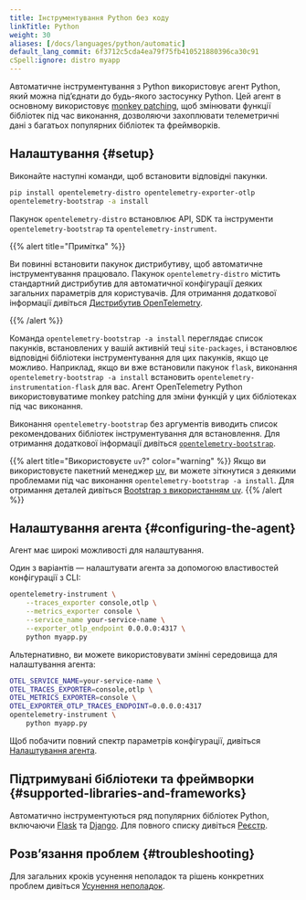 ```yaml
---
title: Інструментування Python без коду
linkTitle: Python
weight: 30
aliases: [/docs/languages/python/automatic]
default_lang_commit: 6f3712c5cda4ea79f75fb410521880396ca30c91
cSpell:ignore: distro myapp
---
```


Автоматичне інструментування з Python використовує агент Python, який можна підʼєднати до будь-якого застосунку Python. Цей агент в основному використовує [monkey patching](https://en.wikipedia.org/wiki/Monkey_patch), щоб змінювати функції бібліотек під час виконання, дозволяючи захоплювати телеметричні дані з багатьох популярних бібліотек та фреймворків.

## Налаштування {#setup}

Виконайте наступні команди, щоб встановити відповідні пакунки.

```sh
pip install opentelemetry-distro opentelemetry-exporter-otlp
opentelemetry-bootstrap -a install
```

Пакунок `opentelemetry-distro` встановлює API, SDK та інструменти `opentelemetry-bootstrap` та `opentelemetry-instrument`.

{{% alert title="Примітка" %}}

Ви повинні встановити пакунок дистрибутиву, щоб автоматичне інструментування працювало. Пакунок `opentelemetry-distro` містить стандартний дистрибутив для автоматичної конфігурації деяких загальних параметрів для користувачів. Для отримання додаткової інформації дивіться [Дистрибутив OpenTelemetry](/docs/languages/python/distro/).

{{% /alert %}}

Команда `opentelemetry-bootstrap -a install` переглядає список пакунків, встановлених у вашій активній теці `site-packages`, і встановлює відповідні бібліотеки інструментування для цих пакунків, якщо це можливо. Наприклад, якщо ви вже встановили пакунок `flask`, виконання `opentelemetry-bootstrap -a install` встановить `opentelemetry-instrumentation-flask` для вас. Агент OpenTelemetry Python використовуватиме monkey patching для зміни функцій у цих бібліотеках під час виконання.

Виконання `opentelemetry-bootstrap` без аргументів виводить список рекомендованих бібліотек інструментування для встановлення. Для отримання додаткової інформації дивіться [`opentelemetry-bootstrap`](https://github.com/open-telemetry/opentelemetry-python-contrib/tree/main/opentelemetry-instrumentation#opentelemetry-bootstrap).

{{% alert title="Використовуєте <code>uv</code>?" color="warning" %}} Якщо ви використовуєте пакетний менеджер [uv](https://docs.astral.sh/uv/), ви можете зіткнутися з деякими проблемами під час виконання `opentelemetry-bootstrap -a install`. Для отримання деталей дивіться [Bootstrap з використанням uv](troubleshooting/#bootstrap-using-uv). {{% /alert %}}

## Налаштування агента {#configuring-the-agent}

Агент має широкі можливості для налаштування.

Один з варіантів — налаштувати агента за допомогою властивостей конфігурації з CLI:

```sh
opentelemetry-instrument \
    --traces_exporter console,otlp \
    --metrics_exporter console \
    --service_name your-service-name \
    --exporter_otlp_endpoint 0.0.0.0:4317 \
    python myapp.py
```

Альтернативно, ви можете використовувати змінні середовища для налаштування агента:

```sh
OTEL_SERVICE_NAME=your-service-name \
OTEL_TRACES_EXPORTER=console,otlp \
OTEL_METRICS_EXPORTER=console \
OTEL_EXPORTER_OTLP_TRACES_ENDPOINT=0.0.0.0:4317
opentelemetry-instrument \
    python myapp.py
```

Щоб побачити повний спектр параметрів конфігурації, дивіться [Налаштування агента](configuration).

## Підтримувані бібліотеки та фреймворки {#supported-libraries-and-frameworks}

Автоматично інструментуються ряд популярних бібліотек Python, включаючи [Flask](https://github.com/open-telemetry/opentelemetry-python-contrib/tree/main/instrumentation/opentelemetry-instrumentation-flask) та [Django](https://github.com/open-telemetry/opentelemetry-python-contrib/tree/main/instrumentation/opentelemetry-instrumentation-django). Для повного списку дивіться [Реєстр](/ecosystem/registry/?language=python&component=instrumentation).

## Розвʼязання проблем {#troubleshooting}

Для загальних кроків усунення неполадок та рішень конкретних проблем дивіться [Усунення неполадок](./troubleshooting/).
